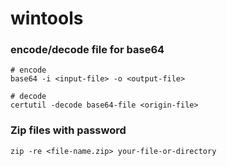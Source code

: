 # wintools

### encode/decode file for base64
```
# encode
base64 -i <input-file> -o <output-file>

# decode
certutil -decode base64-file <origin-file>
```


### Zip files with password
```
zip -re <file-name.zip> your-file-or-directory
```